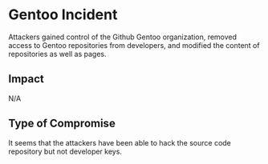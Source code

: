 # Gentoo Incident

Attackers gained control of the Github Gentoo organization, 
removed access to Gentoo repositories from developers, 
and modified the content of repositories as well as pages.


## Impact

N/A

## Type of Compromise

It seems that the attackers have been able to hack 
the source code repository but not developer keys.





